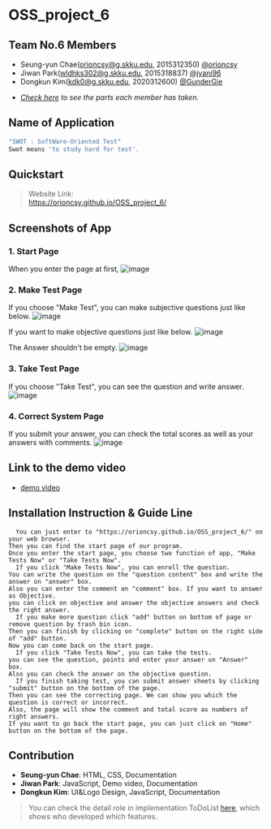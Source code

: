 # OSS_project_6

## Team No.6 Members
- Seung-yun Chae(orioncsy@g.skku.edu, 2015312350) [@orioncsy](https://github.com/orioncsy)
- Jiwan Park(wldhks302@g.skku.edu, 2015318837) [@jyani96](https://github.com/jyani96)
- Dongkun Kim(kdk0@g.skku.edu, 2020312600) [@GunderGie](https://github.com/GunderGie)  
+ _[Check here](https://github.com/orioncsy/OSS_project_6#contribution) to see the parts each member has taken._

## Name of Application

```js
"SWOT : SoftWare-Oriented Test"
Swot means 'to study hard for test'.
```

## Quickstart  
> Website Link:  
> https://orioncsy.github.io/OSS_project_6/  

## Screenshots of App

### 1. Start Page

When you enter the page at first,
![image](./image/Capture01_StartPage.PNG)

### 2. Make Test Page

If you choose "Make Test", you can make subjective questions just like below.
![image](./image/Capture02_MakeTestPage-1.PNG)

If you want to make objective questions just like below.
![image](./image/Capture03_MakeTestPage-2.PNG)

The Answer shouldn't be empty.
![image](./image/Capture04_MakeTestPage-3.PNG)

### 3. Take Test Page

If you choose "Take Test", you can see the question and write answer.
![image](./image/Capture05_TakeTestPage.PNG)

### 4. Correct System Page
If you submit your answer, you can check the total scores as well as your answers with comments.
![image](./image/Capture06_TestResultPage.PNG)


## Link to the demo video


- [demo video](https://www.youtube.com/watch?v=lRnVx6MePQs)


## Installation Instruction & Guide Line

```
  You can just enter to "https://orioncsy.github.io/OSS_project_6/" on your web browser.
Then you can find the start page of our program.
Once you enter the start page, you choose two function of app, "Make Tests Now" or "Take Tests Now".
  If you click "Make Tests Now", you can enroll the question.
You can write the question on the "question content" box and write the answer on "answer" box.
Also you can enter the comment on "comment" box. If you want to answer as Objective.
you can click on objective and answer the objective answers and check the right answer.
  If you make more question click "add" button on bottom of page or remove question by trash bin icon.
Then you can finish by clicking on "complete" button on the right side of "add" button.
Now you can come back on the start page.
  If you click "Take Tests Now", you can take the tests.
you can see the question, points and enter your answer on "Answer" box.
Also you can check the answer on the objective question.
  If you finish taking test, you can submit answer sheets by clicking "submit" button on the bottom of the page.
Then you can see the correcting page. We can show you which the question is correct or incorrect.
Also, the page will show the comment and total score as numbers of right answers.
If you want to go back the start page, you can just click on "Home" button on the bottom of the page. 
```

## Contribution
- **Seung-yun Chae**: HTML, CSS, Documentation
- **Jiwan Park**: JavaScript, Demo video, Documentation
- **Dongkun Kim**: UI&Logo Design, JavaScript, Documentation  
> You can check the detail role in implementation ToDoList [here](https://github.com/orioncsy/OSS_project_6/issues/2), which shows who developed which features.

